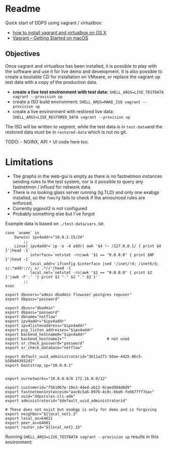
# Readme

Quick start of DDPS using vagrant / virtualbox:

  - [how to install vagrant and virtualbox on OS X](https://gist.github.com/rrgrs/9258511)
  - [Vagrant – Getting Started on macOS](https://coolestguidesontheplanet.com/vagrant-getting-started-on-macos/)

## Objectives

Once vagrant and virtualbox has been installed, it is possible to play with the
software and use it for live demo and development. It is also possible to
create a bootable CD for installation on VMware, or replace the vagrant up test
data with a copy of the production data.

  - **create a live test environment with test data:**
    `SHELL_ARGS=LIVE_TESTDATA vagrant --provision up`
  - create a ISO build environment:
    `SHELL_ARGS=MAKE_ISO vagrant --provision up`
  - create a live environment with restored live data:
    `SHELL_ARGS=LIVE_RESTORED_DATA vagrant --provision up`

The ISO will be written to _vagrant_, while the test data is in `test-data`and
the restored data must be in `restored-data` which is not no git.
 
TODO:
    - NGINX, API + UI code here too.

# Limitations

  - The graphs in the web-gui is empty as there is no fastnetmon instances
    sending rules to the test system, nor is it possible to
    query any fastnetmon / influxd for network data.
  - There is no looking glass server running (lg.TLD) and only one exabgp
    installed, so the `fnmcfg` fails to check if the announced rules are
    enforced.
  - Currently pgpool2 is not configured
  - Probably something else but I've forgot

Example data is based on `./test-data/vars.SH`:

```````
case `uname` in
    Darwin) ipv4addr="10.0.2.15/24"
        ;;
    Linux) ipv4addr=`ip -o -4 addr| awk '$4 !~ /127.0.0.1/ { print $4 }'|head -1`
           interface=`netstat -rn|awk '$1 == "0.0.0.0" { print $NF }'|head -1`
           local_addr=`ifconfig $interface |sed '/inet/!d; /inet6/d; s/.*addr://; s/ .*//'|head -1`
           local_net=`netstat -rn|awk '$1 == "0.0.0.0" { print $2 }'|awk -F'.' '{ print $1 "." $2 "." $3 }'`
        ;;
esac

export dbusers="admin dbadmin flowuser postgres repuser"
export dbpass="password"

export dbusr="dbadmin"
export dbpass="password"
export dbname="netflow"
export ipv4addr="$ipv4addr"
export ipv4listenaddress="$ipv4addr"
export pcp_listen_addresses="$ipv4addr"
export backend_hostname0="$ipv4addr"
export backend_hostname1=""                  # not used
export sr_check_password="password"
export sr_check_database="netflow"

export default_uuid_administratorid="3611a271-50ae-4425-86c5-b58b04393242"
export bootstrap_ip="10.0.0.1"


export ournetworks="10.0.0.0/8 172.16.0.0/12"

export customerid="f561067e-10e3-44ed-ab12-9caed904d8d9"
export fastnetmoninstanceid="aac8c5a6-097b-4c0c-bbe6-fe6677ff7eac"
export uuid="ddpsrules-cli-adm"
export administratorid="$default_uuid_administratorid"

# These does not exist but exabgp is only for demo and is forgiving
export neighbor="${local_net}.3"
export local_as=64621
export peer_as=64601
export router_id="${local_net}.33"
```````

Running `SHELL_ARGS=LIVE_TESTDATA vagrant --provision up` results in this environment:


